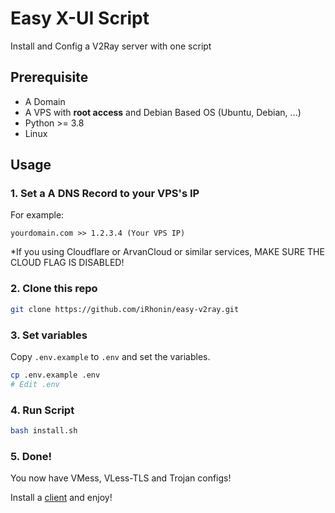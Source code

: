 # Easy X-UI Script

Install and Config a V2Ray server with one script

## Prerequisite

- A Domain
- A VPS with **root access** and Debian Based OS (Ubuntu, Debian, ...)
- Python >= 3.8
- Linux

## Usage

### 1. Set a A DNS Record to your VPS's IP

For example:

`yourdomain.com >> 1.2.3.4 (Your VPS IP)`

\*If you using Cloudflare or ArvanCloud or similar services, MAKE SURE THE CLOUD FLAG IS DISABLED!

### 2. Clone this repo

```bash
git clone https://github.com/iRhonin/easy-v2ray.git
```

### 3. Set variables

Copy `.env.example` to `.env` and set the variables.

```bash
cp .env.example .env
# Edit .env
```

### 4. Run Script

```bash
bash install.sh
```

### 5. Done!

You now have VMess, VLess-TLS and Trojan configs!

Install a [client](https://github.com/XTLS/Xray-core#gui-clients) and enjoy!
